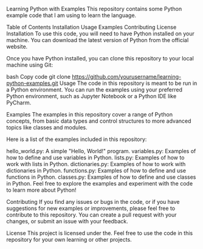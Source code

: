 Learning Python with Examples
This repository contains some Python example code that I am using to learn the language.

Table of Contents
Installation
Usage
Examples
Contributing
License
Installation
To use this code, you will need to have Python installed on your machine. You can download the latest version of Python from the official website.

Once you have Python installed, you can clone this repository to your local machine using Git:

bash
Copy code
git clone https://github.com/yourusername/learning-python-examples.git
Usage
The code in this repository is meant to be run in a Python environment. You can run the examples using your preferred Python environment, such as Jupyter Notebook or a Python IDE like PyCharm.

Examples
The examples in this repository cover a range of Python concepts, from basic data types and control structures to more advanced topics like classes and modules.

Here is a list of the examples included in this repository:

hello_world.py: A simple "Hello, World!" program.
variables.py: Examples of how to define and use variables in Python.
lists.py: Examples of how to work with lists in Python.
dictionaries.py: Examples of how to work with dictionaries in Python.
functions.py: Examples of how to define and use functions in Python.
classes.py: Examples of how to define and use classes in Python.
Feel free to explore the examples and experiment with the code to learn more about Python!

Contributing
If you find any issues or bugs in the code, or if you have suggestions for new examples or improvements, please feel free to contribute to this repository. You can create a pull request with your changes, or submit an issue with your feedback.

License
This project is licensed under the. Feel free to use the code in this repository for your own learning or other projects.


